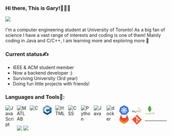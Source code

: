 ### Hi there, This is Gary!👨🏻‍💻

![](https://komarev.com/ghpvc/?username=GaryZhous&color=green)

I'm a computer engineering student at University of Toronto! As a big fan of science I have a vast range of interests and coding is one of them!
Mainly coding in Java and C/C++, I am learning more and exploring more 🤖
### Current status✍️

- IEEE & ACM student member
- Now a backend developer :)
- Surviving University (3rd year)
- Doing fun little projects with friends!
### Languages and Tools🔭:

<img align="left" alt="JavaScript" width="26px" src="https://cdn.jsdelivr.net/gh/devicons/devicon/icons/javascript/javascript-original.svg" style="padding-right:10px;" />
<img align="left" alt="MATLAB" width="30px" style="padding-right:10px;" src="https://cdn.jsdelivr.net/gh/devicons/devicon/icons/matlab/matlab-original.svg" />
<img align="left" alt="C" width="30px" style="padding-right:10px;" src="https://cdn.jsdelivr.net/gh/devicons/devicon/icons/c/c-original.svg" />
<img align="left" src="https://raw.githubusercontent.com/devicons/devicon/master/icons/cplusplus/cplusplus-original.svg" alt="cplusplus" width="30px" style="padding-right:10px;" />
<img align="left" alt="HTML" width="30px" style="padding-right:10px;" src="https://cdn.jsdelivr.net/gh/devicons/devicon/icons/html5/html5-plain.svg" />
<img align="left" alt="CSS" width="30px" style="padding-right:10px;" src="https://cdn.jsdelivr.net/gh/devicons/devicon/icons/css3/css3-plain.svg"/>
<img align="left" alt="Python" width="30px" style="padding-right:10px;" src="https://cdn.jsdelivr.net/gh/devicons/devicon/icons/python/python-plain.svg" />
<img align="left" alt="Java" width="30px" style="padding-right:10px;" src="https://icongr.am/devicon/java-original.svg" />
<img align="left" alt="docker" width="30px" style="padding-right:10px;" src= "https://icongr.am/devicon/docker-original-wordmark.svg" />
<img align="left" alt="k8s" width="30px" style="padding-right:10px;" src= "https://github.com/devicons/devicon/blob/v2.16.0/icons/kubernetes/kubernetes-plain.svg" />
<img align="left" alt="mysql" width="30px" style="padding-right:10px;" src= "https://github.com/devicons/devicon/blob/v2.16.0/icons/mysql/mysql-original-wordmark.svg" />
<img align="left" alt="mongodb" width="30px" style="padding-right:10px;" src= "https://github.com/devicons/devicon/blob/v2.16.0/icons/mongodb/mongodb-plain-wordmark.svg" />
<img align="left" alt="gitlab" width="30px" style="padding-right:10px;" src= "https://github.com/devicons/devicon/blob/v2.16.0/icons/gitlab/gitlab-original.svg" />
<img align="left" alt="git" width="30px" style="padding-right:10px;" src= "https://github.com/devicons/devicon/blob/v2.16.0/icons/git/git-original.svg" />
<br />
<br />

---
<div align="left">
  
   <img src="https://denvercoder1-github-readme-stats.vercel.app/api/top-langs/?username=GaryZhous&layout=donut&exclude_repo=StarWrap,Pong,MakeUofT" height="200"></img>
  <img src="https://streak-stats.demolab.com?user=GaryZhous&fire=EB5454&card_width=360" height="200"></img>
</div>
